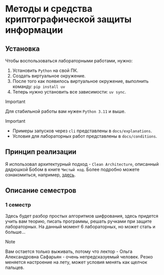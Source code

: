 # Методы и средства криптографической защиты информации

## Установка 

Чтобы воспользоваться лабораторными работами, нужно:

1. Установить `Python` на свой ПК. 
2. Создать виртуальное окружение. 
3. После того как появилось виртуальное окружение, выполнить команду: `pip install uv`
4. Теперь нужно установить все зависимости: `uv sync`.

> [!IMPORTANT]
> Для стабильной работы вам нужен `Python 3.11` и выше.

> [!IMPORTANT]
> - Примеры запусков через `cli` представлены в `docs/explanations`. 
> - Условия для лабораторных работ представлены в `docs/conditions`.

## Принцип реализации

Я использовал архитектурный подход - `Clean Architecture`, описанный дядюшкой Бобом в книге `Чистый код`. 
Более подробно можете ознакомиться, например, [здесь](https://habr.com/ru/companies/pt/articles/820171/#7).

## Описание семестров

### 1 семестр

Здесь будет разбор простых алгоритмов шифрования, здесь придется учить вам теорию, писать программы, 
решать ручками при защите лабораторных. На данный момент 6 лабораторных, но может стать и больше... 

> [!NOTE]
> Вам остается только выживать, потому что лектор - Ольга Александровна Сафарьян - очень непредсказуемый человек. 
> Резко меняется настроение на лету, может условия менять как щелчок пальцев.
